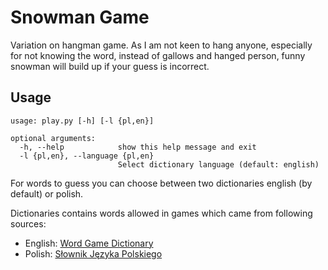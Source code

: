 Snowman Game
============

Variation on hangman game. As I am not keen to hang anyone, especially for not knowing the word, instead of gallows and hanged person, funny snowman will build up if your guess is incorrect.

Usage
-----
``` {.sourceCode .bash}
usage: play.py [-h] [-l {pl,en}]

optional arguments:
  -h, --help            show this help message and exit
  -l {pl,en}, --language {pl,en}
                        Select dictionary language (default: english)

```

For words to guess you can choose between two dictionaries english (by default) or polish.

Dictionaries contains words allowed in games which came from following sources:
- English: [Word Game Dictionary](https://www.wordgamedictionary.com/)
- Polish: [Słownik Języka Polskiego](https://sjp.pl/)
